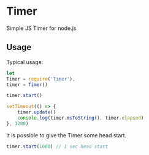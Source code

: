 # Timer
Simple JS Timer for node.js

## Usage

Typical usage:

```javascript
let
Timer = require('Timer'),
timer = Timer()

timer.start()

setTimeout(() => {
	timer.update()
	console.log(timer.msToString(), timer.elapsed)
}, 1200)
```

It is possible to give the Timer some head start.

```javascript
timer.start(1000) // 1 sec head start
```
